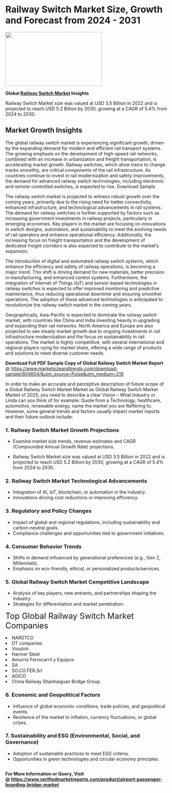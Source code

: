 <H1>Railway Switch Market Size, Growth and Forecast from 2024 - 2031</H1><img class="aligncenter size-medium wp-image-584254" src="https://thirdeyenews.in/wp-content/uploads/2024/09/Global-Market-Research-300x168.jpeg" alt="" width="300" height="168" /><p><strong>Global&nbsp;<a href="https://www.marketsizeandtrends.com/download-sample/804604/&amp;utm_source=Pulse&amp;utm_medium=219">Railway Switch Market</a> Insights</strong></p><p>Railway Switch Market size was valued at USD 3.5 Billion in 2022 and is projected to reach USD 5.2 Billion by 2030, growing at a CAGR of 5.4% from 2024 to 2030.</p><p><h2>Market Growth Insights</h2> The global railway switch market is experiencing significant growth, driven by the expanding demand for modern and efficient rail transport systems. The growing emphasis on the development of high-speed rail networks, combined with an increase in urbanization and freight transportation, is accelerating market growth. Railway switches, which allow trains to change tracks smoothly, are critical components of the rail infrastructure. As countries continue to invest in rail modernization and safety improvements, the demand for advanced railway switch technologies, including electronic and remote-controlled switches, is expected to rise. Download Sample <p>The railway switch market is projected to witness robust growth over the coming years, primarily due to the rising need for better connectivity, enhanced infrastructure, and technological advancements in rail systems. The demand for railway switches is further supported by factors such as increasing government investments in railway projects, particularly in emerging economies. Key players in the market are focusing on innovations in switch designs, automation, and sustainability to meet the evolving needs of rail operators and enhance operational efficiency. Additionally, the increasing focus on freight transportation and the development of dedicated freight corridors is also expected to contribute to the market’s expansion.</p> <p>The introduction of digital and automated railway switch systems, which enhance the efficiency and safety of railway operations, is becoming a major trend. This shift is driving demand for new materials, better precision in manufacturing, and enhanced control systems. Furthermore, the integration of Internet of Things (IoT) and sensor-based technologies in railway switches is expected to offer improved monitoring and predictive maintenance, thus reducing operational downtime and ensuring smoother operations. The adoption of these advanced technologies is anticipated to revolutionize the railway switch market in the coming years.</p> <p>Geographically, Asia-Pacific is expected to dominate the railway switch market, with countries like China and India investing heavily in upgrading and expanding their rail networks. North America and Europe are also projected to see steady market growth due to ongoing investments in rail infrastructure modernization and the focus on sustainability in rail operations. The market is highly competitive, with several international and regional players vying for market share, offering a wide range of products and solutions to meet diverse customer needs.</p> </p><p><span class=""><strong>Download Full PDF Sample Copy of Global Railway Switch Market Report</strong> @ <a href="https://www.marketsizeandtrends.com/download-sample/804604/&amp;utm_source=Pulse&amp;utm_medium=219" target="_blank">https://www.marketsizeandtrends.com/download-sample/804604/&amp;utm_source=Pulse&amp;utm_medium=219</a></span></p><p>In order to make an accurate and perceptive description of future scope of a Global&nbsp;Railway Switch Market Market as Global&nbsp;Railway Switch Market Market of 2025, you need to describe a clear Vision &ndash; What Industry or Linda can you think of for example: Quote from a Technology, healthcare, automotive, renewable energy, name the market you are Reffering to. However, some general trends and factors usually impact market reports and their future outlook include:</p><h3>1.&nbsp;<strong>Railway Switch Market Growth Projections</strong></h3><ul><li>Examine market size trends, revenue estimates and CAGR (Compounded Annual Growth Rate) projections.</li><li><p>Railway Switch Market size was valued at USD 3.5 Billion in 2022 and is projected to reach USD 5.2 Billion by 2030, growing at a CAGR of 5.4% from 2024 to 2030.</p></li></ul><h3>2.&nbsp;<strong>Railway Switch Market Technological Advancements</strong></h3><ul><li>Integration of AI, IoT, blockchain, or automation in the industry.</li><li>Innovations driving cost reductions or improving efficiency.</li></ul><h3>3.&nbsp;<strong>Regulatory and Policy Changes</strong></h3><ul><li>Impact of global and regional regulations, including sustainability and carbon-neutral goals.</li><li>Compliance challenges and opportunities tied to government initiatives.</li></ul><h3>4.&nbsp;<strong>Consumer Behavior Trends</strong></h3><ul><li>Shifts in demand influenced by generational preferences (e.g., Gen Z, Millennials).</li><li>Emphasis on eco-friendly, ethical, or personalized products/services.</li></ul><h3>5.&nbsp;<strong>Global Railway Switch Market Competitive Landscape</strong></h3><ul><li>Analysis of key players, new entrants, and partnerships shaping the industry.</li><li>Strategies for differentiation and market penetration.</li></ul><p data-pm-slice="1 1 []"><span style="color: inherit; font-family: inherit; font-size: 25px;">Top Global Railway Switch Market Companies</span></p><div class="" data-test-id=""><p><li>NARSTCO</li><li> DT companies</li><li> Vossloh</li><li> Harmer Steel</li><li> Amurrio Ferrocarril y Equipos</li><li> SA</li><li> SO.CO.FER.Srl</li><li> AGICO</li><li> China Railway Shanhaiguan Bridge Group.</li></p></div><h3>6.&nbsp;<strong>Economic and Geopolitical Factors</strong></h3><ul><li>Influence of global economic conditions, trade policies, and geopolitical events.</li><li>Resilience of the market to inflation, currency fluctuations, or global crises.</li></ul><h3>7.&nbsp;<strong>Sustainability and ESG (Environmental, Social, and Governance)</strong></h3><ul><li>Adoption of sustainable practices to meet ESG criteria.</li><li>Opportunities in green technologies and circular economy principles.</li></ul><h2><strong style="font-size: 14px;">For More Information or Query, Visit @&nbsp;</strong><a style="background-color: #ffffff; font-size: 14px;" href="https://www.marketsizeandtrends.com/report/railway-switch-market/" target="_blank">https://www.verifiedmarketreports.com/product/airport-passenger-boarding-bridge-market</a></h2>

